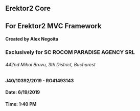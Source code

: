 ## Erektor2 Core
## For Erektor2 MVC Framework
#### Created by Alex Negoita
### Exclusively for SC ROCOM PARADISE AGENCY SRL
###### 442nd Mihai Bravu, 3th District, Bucharest
#### J40/10392/2019 - RO41493143
#### Date: 6/19/2019
#### Time: 1:40 PM

